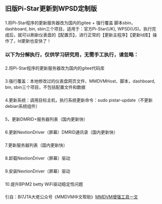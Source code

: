 ## 旧版Pi-Star更新到WPSD定制版
### 
1.将Pi-Star程序的更新服务器改为国内的gitee + 强行覆盖 脚本sbin，dashboard, bin, sbin三个项目，适用于：官方Pi-Star(UK), WPSD(US)。执行完成后，就可以刷新仪表盘的【配置页】，进行正常的【更新主程序】【更新Id库】操作了，Id更新也变快了！
### 以下为分解执行，仅供学习研究用，无需手工执行，请忽略：
###
2.将Pi-Star程序的更新服务器改为国内的gitee代码库
###
3.强行覆盖：本地修改过的仪表盘网页文件、MMDVMHost、脚本，dashboard, bin, sbin三个项目，不包括配置文件和数据
###
4.更新系统：调用目标主机，执行系统更新命令：sudo pistar-update（不更新debian系统组件）
###
5，更新DMRID+服务器列表（国内更新快）
###
6.更新NextionDriver（屏幕）DMRID通讯录（国内更新快）
###
7.更新服务器列表（国内更新快）
###
8.卸载NextionDriver（屏幕）驱动 
###
9.安装NextionDriver（屏幕）驱动 
###
10.提升BPiM2 betty WiFi驱动稳定性问题
###
 
####
引自：BI7JTA大佬公众号《MMDVM中文帮助》[MMDVM增强工具一文](https://mp.weixin.qq.com/s/UeFkMJGIy1k0igB3dmuM_Q)
